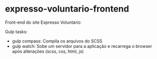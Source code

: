 # expresso-voluntario-frontend
Front-end do site Expresso Voluntário

Gulp tasks:
- gulp compass: Compila os arquivos do SCSS
- gulp watch: Sobe um servidor para a aplicação e recarrega o browser após alterações (scss, css, html, js)
